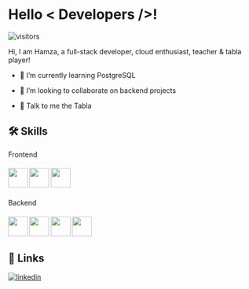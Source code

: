 # Hello < Developers />! 
![visitors](https://visitor-badge.glitch.me/badge?page_id=Muh-Hamza-99)

Hi, I am Hamza, a full-stack developer, cloud enthusiast, teacher & tabla player!

- 🌱 I’m currently learning PostgreSQL 

- 👯 I’m looking to collaborate on backend projects

- 💬 Talk to me the Tabla

## 🛠 Skills

<label for="Front">Frontend</label>
<h4 id="Front">
<img width ="40px" unselectable="True" src ="https://raw.githubusercontent.com/rahulbanerjee26/githubAboutMeGenerator/main/icons/html.svg">
<img width ="40px" unselectable="True" src ="https://raw.githubusercontent.com/rahulbanerjee26/githubAboutMeGenerator/main/icons/css.svg">
<img width ="40px" unselectable="True" src ="https://raw.githubusercontent.com/rahulbanerjee26/githubAboutMeGenerator/main/icons/javascript.svg"> 
</h4>

<label for="Back">Backend</label>
<h4 id="Back">
<img width ="40px" unselectable="True" src ="https://raw.githubusercontent.com/rahulbanerjee26/githubAboutMeGenerator/main/icons/python.svg"> 
<img width ="40px" unselectable="True" src ="https://raw.githubusercontent.com/rahulbanerjee26/githubAboutMeGenerator/main/icons/nodejs.svg">
<img width ="40px" unselectable="True" src ="https://raw.githubusercontent.com/rahulbanerjee26/githubAboutMeGenerator/main/icons/express.svg">
<img width ="40px" unselectable="True" src ="https://raw.githubusercontent.com/rahulbanerjee26/githubAboutMeGenerator/main/icons/mongodb.svg"> 
</h4>  

## 🔗 Links
[![linkedin](https://img.shields.io/badge/linkedin-0A66C2?style=for-the-badge&logo=linkedin&logoColor=white)](https://www.linkedin.com/in/muhammad-hamza-18bb1a21b/)

